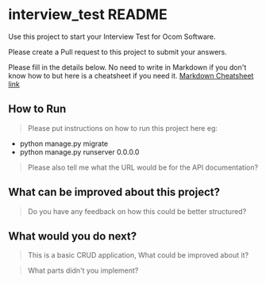 # interview_test README
Use this project to start your Interview Test for Ocom Software. 

Please create a Pull request to this project to submit your answers. 

Please fill in the details below. No need to write in Markdown if you don't know how to but 
here is a cheatsheet if you need it. 
[Markdown Cheatsheet link](https://github.com/adam-p/markdown-here/wiki/Markdown-Cheatsheet)


## How to Run
>Please put instructions on how to run this project here eg:

  * python manage.py migrate
  * python manage.py runserver 0.0.0.0

> Please also tell me what the URL would be for the API documentation?

## What can be improved about this project?
> Do you have any feedback on how this could be better structured?

## What would you do next?
>This is a basic CRUD application, What could be improved about it?
 
>What parts didn't you implement?